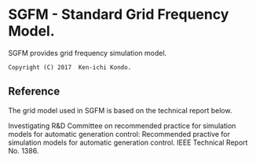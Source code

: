 # SGFM - Standard Grid Frequency Model.

SGFM provides grid frequency simulation model.

	Copyright (C) 2017  Ken-ichi Kondo.

## Reference
The grid model used in SGFM is based on the technical report below.

Investigating R&D Committee on recommended practice
for simulation models for automatic generation control:
Recommended practive for simulation models for automatic generation control.
IEEE Technical Report No. 1386.
